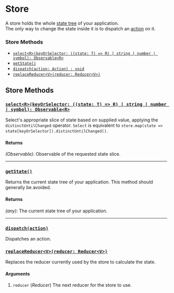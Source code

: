 # Store

A store holds the whole [state tree](../Glossary.md#state) of your application.  
The only way to change the state inside it is to dispatch an [action](../Glossary.md#action) on it.  

### Store Methods

- [`select<R>(keyOrSelector: ((state: T) => R) | string | number | symbol): Observable<R>`](#select)
- [`getState()`](#getstate)
- [`dispatch(action: Action) : void`](#dispatch)
- [`replaceReducer<V>(reducer: Reducer<V>)`](#replaceReducer)

## Store Methods

### <a id='select'></a>[`select<R>(keyOrSelector: ((state: T) => R) | string | number | symbol): Observable<R>`](#select)

Select's appropriate slice of state based on supplied value, applying the `distinctUntilChanged` operator. `Select` is equivalent to `store.map(state => state[keyOrSelector]).distinctUntilChanged()`. 

#### Returns

*(Observable<R>)*: Observable of the requested state slice.

<hr>

### <a id='getState'></a>[`getState()`](#getstate)

Returns the current state tree of your application. This method should generally be avoided.

#### Returns

*(any)*: The current state tree of your application.

<hr>

### <a id='dispatch'></a>[`dispatch(action)`](#dispatch)

Dispatches an action. 

### <a id='replaceReducer'></a>[`replaceReducer<V>(reducer: Reducer<V>)`](#replaceReducer)

Replaces the reducer currently used by the store to calculate the state. 

#### Arguments

1. `reducer` (*Reducer<V>*) The next reducer for the store to use.

